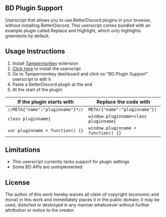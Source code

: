 ## BD Plugin Support
Userscript that allows you to use BetterDiscord plugins in your browser, without installing BetterDiscord. This userscript comes bundled with an example plugin called Replace and Highlight, which only highlights greentexts by default.

## Usage Instructions
1. Install [Tampermonkey](https://tampermonkey.net/) extension
2. [Click here](https://raw.githubusercontent.com/LoveEevee/BD-Plugin-Support/master/bd-plugin-support.user.js) to install the userscript
3. Go to Tampermonkey dashboard and click on "BD Plugin Support" userscript to edit it
4. Paste a BetterDiscord plugin at the end
5. At the start of the plugin:

| If the plugin starts with        | Replace the code with                  |
| -------------------------------- | -------------------------------------- |
| `//META{"name":"pluginname"}*//` | `META({"name":"pluginname"})`          |
| `class pluginname{`              | `window.pluginname=class pluginname{`  |
| `var pluginname = function() {}` | `window.pluginname = function() {}`    |

## Limitations
* This userscript currently lacks support for plugin settings
* Some BD APIs are unimplemented

## License
The author of this work hereby waives all claim of copyright (economic and moral) in this work and immediately places it in the public domain; it may be used, distorted or destroyed in any manner whatsoever without further attribution or notice to the creator.
